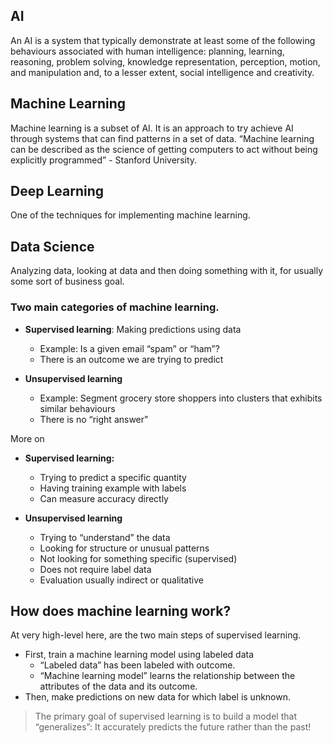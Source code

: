 ## AI

An AI is a system that typically demonstrate at least some of the following behaviours associated with human intelligence: planning, learning, reasoning, problem solving, knowledge representation, perception, motion, and manipulation and, to a lesser extent, social intelligence and creativity.

## Machine Learning

Machine learning is a subset of AI. It is an approach to try achieve AI through systems that can find patterns in a set of data. “Machine learning can be described as the science of getting computers to act without being explicitly programmed” - Stanford University.

## Deep Learning

One of the techniques for implementing machine learning.

## Data Science

Analyzing data, looking at data and then doing something with it, for usually some sort of business goal.

### Two main categories of machine learning.

- **Supervised learning**: Making predictions using data

  - Example: Is a given email “spam” or “ham”?
  - There is an outcome we are trying to predict

- **Unsupervised learning**
  - Example: Segment grocery store shoppers into clusters that exhibits similar behaviours
  - There is no “right answer"

More on

- **Supervised learning:**

  - Trying to predict a specific quantity
  - Having training example with labels
  - Can measure accuracy directly

- **Unsupervised learning**

  - Trying to “understand” the data
  - Looking for structure or unusual patterns
  - Not looking for something specific (supervised)
  - Does not require label data
  - Evaluation usually indirect or qualitative

## How does machine learning work?

At very high-level here, are the two main steps of supervised learning.

- First, train a machine learning model using labeled data
  - “Labeled data” has been labeled with outcome.
  - “Machine learning model” learns the relationship between the attributes of the data and its outcome.
- Then, make predictions on new data for which label is unknown.

> The primary goal of supervised learning is to build a model that “generalizes”: It accurately predicts the future rather than the past!
